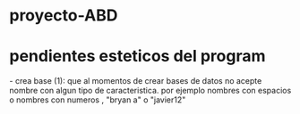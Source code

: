# proyecto-ABD

<h1>pendientes esteticos del program</h1>
<p>
    - crea base (1): que al momentos de crear bases de datos no acepte nombre con algun tipo de caracteristica. por ejemplo nombres con espacios o nombres con numeros , "bryan a" o "javier12"
</p>